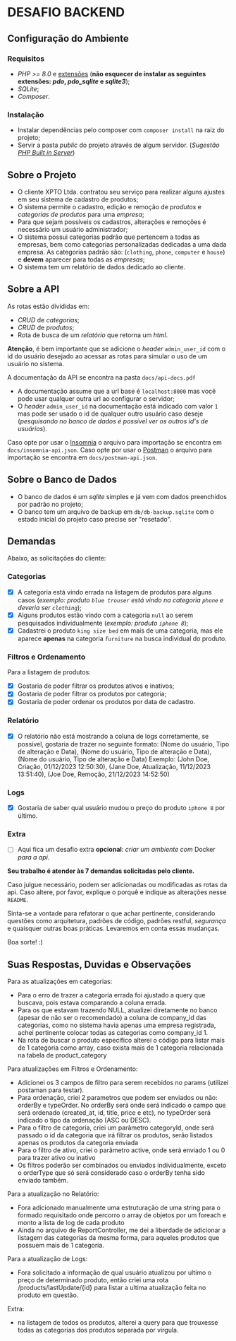 # DESAFIO BACKEND

## Configuração do Ambiente

### Requisitos
- _PHP >= 8.0_ e [extensões](https://www.php.net/manual/pt_BR/extensions.php) (**não esquecer de instalar as seguintes extensões: _pdo_, _pdo_sqlite_ e _sqlite3_**);
- _SQLite_;
- _Composer_.

### Instalação
- Instalar dependências pelo composer com `composer install` na raiz do projeto;
- Servir a pasta _public_ do projeto através de algum servidor.
  (_Sugestão [PHP Built in Server](https://www.php.net/manual/en/features.commandline.webserver.)_)

## Sobre o Projeto

- O cliente XPTO Ltda. contratou seu serviço para realizar alguns ajustes em seu sistema de cadastro de produtos;
- O sistema permite o cadastro, edição e remoção de _produtos_ e _categorias de produtos_ para uma _empresa_;
- Para que sejam possíveis os cadastros, alterações e remoções é necessário um usuário administrador;
- O sistema possui categorias padrão que pertencem a todas as empresas, bem como categorias personalizadas dedicadas a uma dada empresa. As categorias padrão são: (`clothing`, `phone`, `computer` e `house`) e **devem** aparecer para todas as _empresas_;
- O sistema tem um relatório de dados dedicado ao cliente.

## Sobre a API
As rotas estão divididas em:
  -  _CRUD_ de _categorias_;
  - _CRUD_ de _produtos_;
  - Rota de busca de um _relatório_ que retorna um _html_.

**Atenção**, é bem importante que se adicione o _header_ `admin_user_id` com o id do usuário desejado ao acessar as rotas para simular o uso de um usuário no sistema.

A documentação da API se encontra na pasta `docs/api-docs.pdf`
  - A documentação assume que a url base é `localhost:8000` mas você pode usar qualquer outra url ao configurar o servidor;
  - O _header_ `admin_user_id` na documentação está indicado com valor `1` mas pode ser usado o id de qualquer outro usuário caso deseje (_pesquisando no banco de dados é possível ver os outros id's de usuários_).
  
Caso opte por usar o [Insomnia](https://insomnia.rest/) o arquivo para importação se encontra em `docs/insomnia-api.json`.
Caso opte por usar o [Postman](https://www.postman.com/) o arquivo para importação se encontra em `docs/postman-api.json`.

## Sobre o Banco de Dados
- O banco de dados é um _sqlite_ simples e já vem com dados preenchidos por padrão no projeto;
- O banco tem um arquivo de backup em `db/db-backup.sqlite` com o estado inicial do projeto caso precise ser "resetado".

## Demandas
Abaixo, as solicitações do cliente:

### Categorias
- [x] A categoria está vindo errada na listagem de produtos para alguns casos
  (_exemplo: produto `blue trouser` está vindo na categoria `phone` e deveria ser `clothing`_);
- [x] Alguns produtos estão vindo com a categoria `null` ao serem pesquisados individualmente (_exemplo: produto `iphone 8`_);
- [x] Cadastrei o produto `king size bed` em mais de uma categoria, mas ele aparece **apenas** na categoria `furniture` na busca individual do produto.

### Filtros e Ordenamento
Para a listagem de produtos:
- [x] Gostaria de poder filtrar os produtos ativos e inativos;
- [x] Gostaria de poder filtrar os produtos por categoria;
- [x] Gostaria de poder ordenar os produtos por data de cadastro.

### Relatório
- [x] O relatório não está mostrando a coluna de logs corretamente, se possível, gostaria de trazer no seguinte formato:
  (Nome do usuário, Tipo de alteração e Data),
  (Nome do usuário, Tipo de alteração e Data),
  (Nome do usuário, Tipo de alteração e Data)
  Exemplo:
  (John Doe, Criação, 01/12/2023 12:50:30),
  (Jane Doe, Atualização, 11/12/2023 13:51:40),
  (Joe Doe, Remoção, 21/12/2023 14:52:50)

### Logs
- [x] Gostaria de saber qual usuário mudou o preço do produto `iphone 8` por último.

### Extra
- [ ] Aqui fica um desafio extra **opcional**: _criar um ambiente com_ Docker _para a api_.

**Seu trabalho é atender às 7 demandas solicitadas pelo cliente.**

Caso julgue necessário, podem ser adicionadas ou modificadas as rotas da api. Caso altere, por favor, explique o porquê e indique as alterações nesse `README`.

Sinta-se a vontade para refatorar o que achar pertinente, considerando questões como arquitetura, padrões de código, padrões restful, _segurança_ e quaisquer outras boas práticas. Levaremos em conta essas mudanças.

Boa sorte! :)

## Suas Respostas, Duvidas e Observações


Para as atualizações em categorias:
- Para o erro de trazer a categoria errada foi ajustado a query que buscava, pois estava comparando a coluna errada.
- Para os que estavam trazendo NULL, atualizei diretamente no banco (apesar de não ser o recomendado) a coluna de company_id das categorias, como no sistema havia apenas uma empresa registrada, achei pertinente colocar todas as categorias como company_id 1.
- Na rota de buscar o produto específico alterei o código para listar mais de 1 categoria como array, caso exista mais de 1 categoria relacionada na tabela de product_category

Para atualizações em Filtros e Ordenamento:
- Adicionei os 3 campos de filtro para serem recebidos no params (utilizei postaman para testar).
- Para ordenação, criei 2 parametros que podem ser enviados ou não: orderBy e typeOrder. No orderBy será onde será indicado o campo que será ordenado (created_at, id, title, price e etc), no typeOrder será indicado o tipo da ordenação (ASC ou DESC).
- Para o filtro de categoria, criei um parâmetro categoryId, onde será passado o id da categoria que irá filtrar os produtos, serão listados apenas os produtos da categoria enviada
- Para o filtro de ativo, criei o parâmetro active, onde será enviado 1 ou 0 para trazer ativo ou inativo
- Os filtros poderão ser combinados ou enviados individualmente, exceto o orderType que só será considerado caso o orderBy tenha sido enviado também.

Para a atualização no Relatório:
- Fora adicionado manualmente uma estruturação de uma string para o formado requisitado onde percorro o array de objetos por um foreach e monto a lista de log de cada produto
- Ainda no arquivo de ReportController, me dei a liberdade de adicionar a listagem das categorias da mesma forma, para aqueles produtos que possuem mais de 1 categoria.


Para a atualização de Logs:
- Fora solicitado a informação de qual usuário atualizou por ultimo o preço de determinado produto, então criei uma rota /products/lastUpdate/{id} para listar a ultima atualização feita no produto em questão.


Extra:
- na listagem de todos os produtos, alterei a query para que trouxesse todas as categorias dos produtos separada por virgula.